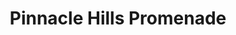 ---
title: "Pinnacle Hills Promenade"
url: /rogers/pinnacle-hills-promenade-promenade-boulevard-3/
shop: Einkaufszentrum
---